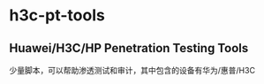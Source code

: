 h3c-pt-tools
============

Huawei/H3C/HP Penetration Testing Tools
---------------------------------------
少量脚本，可以帮助渗透测试和审计，其中包含的设备有华为/惠普/H3C
